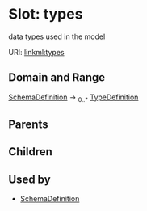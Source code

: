 
# Slot: types


data types used in the model

URI: [linkml:types](https://w3id.org/linkml/types)


## Domain and Range

[SchemaDefinition](SchemaDefinition.md) &#8594;  <sub>0..\*</sub> [TypeDefinition](TypeDefinition.md)

## Parents


## Children


## Used by

 * [SchemaDefinition](SchemaDefinition.md)
